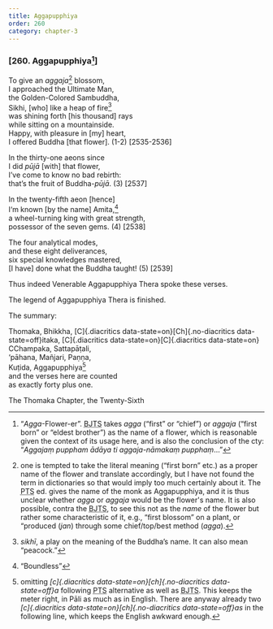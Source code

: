 ```yaml
---
title: Aggapupphiya
order: 260
category: chapter-3
---
```


### \[260. Aggapupphiya[^1]\]

To give an *aggaja*[^2] blossom,  
I approached the Ultimate Man,  
the Golden-Colored Sambuddha,  
Sikhi, \[who\] like a heap of fire[^3]  
was shining forth \[his thousand\] rays  
while sitting on a mountainside.  
Happy, with pleasure in \[my\] heart,  
I offered Buddha \[that flower\]. (1-2) \[2535-2536\]

In the thirty-one aeons since  
I did *pūjā* \[with\] that flower,  
I’ve come to know no bad rebirth:  
that’s the fruit of Buddha-*pūjā*. (3) \[2537\]

In the twenty-fifth aeon \[hence\]  
I‘m known \[by the name\] Amita,[^4]  
a wheel-turning king with great strength,  
possessor of the seven gems. (4) \[2538\]

The four analytical modes,  
and these eight deliverances,  
six special knowledges mastered,  
\[I have\] done what the Buddha taught! (5) \[2539\]

Thus indeed Venerable Aggapupphiya Thera spoke these verses.

The legend of Aggapupphiya Thera is finished.

The summary:

Thomaka, Bhikkha, [C]{.diacritics data-state=on}[Ch]{.no-diacritics data-state=off}itaka,  [C]{.diacritics data-state=on}[C]{.diacritics data-state=on}
<span class="diacritics" data-state="on">C</span><span class="no-diacritics" data-state="off">Ch</span>ampaka, Sattapāṭali,  
‘pāhana, Mañjari, Paṇṇa,  
Kuṭida, Aggapupphiya[^5]  
and the verses here are counted  
as exactly forty plus one.

The Thomaka Chapter, the Twenty-Sixth

[^1]: “*Agga*-Flower-er”. <abbr title="Buddha Jayanthi Tripitaka Series">BJTS</abbr> takes *agga* (“first” or “chief”) or *aggaja* (“first born” or “eldest brother”) as the name of a flower, which is reasonable given the context of its usage here, and is also the conclusion of the cty: “*Aggajaṃ puppham ādāya ti aggaja-nāmakaṃ pupphaṃ*…”

[^2]: one is tempted to take the literal meaning (“first born” etc.) as a proper name of the flower and translate accordingly, but I have not found the term in dictionaries so that would imply too much certainly about it. The <abbr title="Pali Text Society">PTS</abbr> ed. gives the name of the monk as Aggapupphiya, and it is thus unclear whether *agga* or *aggaja* would be the flower's name. It is also possible, contra the <abbr title="Buddha Jayanthi Tripitaka Series">BJTS</abbr>, to see this not as the *name* of the flower but rather some characteristic of it, e.g., “first blossom” on a plant, or “produced (*jan*) through some chief/top/best method (*agga*).

[^3]: *sikhī*, a play on the meaning of the Buddha’s name. It can also mean “peacock.”

[^4]: “Boundless”

[^5]: omitting *[c]{.diacritics data-state=on}[ch]{.no-diacritics data-state=off}a* following <abbr title="Pali Text Society">PTS</abbr> alternative as well as <abbr title="Buddha Jayanthi Tripitaka Series">BJTS</abbr>. This keeps the meter right, in Pāli as much as in English. There are anyway already two *[c]{.diacritics data-state=on}[ch]{.no-diacritics data-state=off}as* in the following line, which keeps the English awkward enough.
